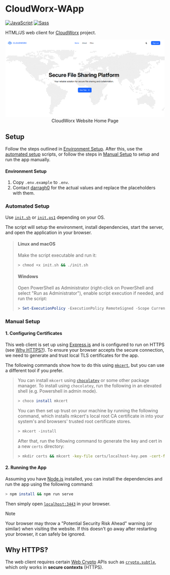 # CloudWorx-WApp
[![JavaScript](https://img.shields.io/badge/JavaScript-F7DF1E?logo=javascript&logoColor=000)](https://www.javascript.com)
[![Sass](https://img.shields.io/badge/Sass-C69?logo=sass&logoColor=fff)](https://sass-lang.com)

HTML/JS web client for [CloudWorx](https://github.com/Nanda128/CloudWorx-Backend) project.

<p align="center">
    <img alt="Home Page Screenshot" src="./docs/img/png/home.png" />
    <br />
    CloudWorx Website Home Page
</p>

## Setup
Follow the steps outlined in [Environment Setup](#environment-setup). After this, use the [automated setup](#automated-setup) scripts, or follow the steps in [Manual Setup](#manual-setup) to setup and run the app manually.

#### Environment Setup
1. Copy `.env.example` to `.env`.
2. Contact [darragh0](https://github.com/darragh0) for the actual values and replace the placeholders with them.

### Automated Setup
Use [`init.sh`](./init.sh) or [`init.ps1`](./init.ps1) depending on your OS.

The script will setup the environment, install dependencies, start the server, and open the application in your browser.

> #### Linux and macOS
> Make the script executable and run it:
> ```sh
> > chmod +x init.sh && ./init.sh
> ```
>
> #### Windows
> Open PowerShell as Administrator (right-click on PowerShell and select "Run as Administrator"), enable script execution if needed, and run the script:
> ```powershell
> > Set-ExecutionPolicy -ExecutionPolicy RemoteSigned -Scope CurrentUser && .\init.ps1
> ```

### Manual Setup

#### 1. Configuring Certificates
This web client is set up using [Express.js](https://expressjs.com) and is configured to run on HTTPS (see [Why HTTPS?](#why-https)). To ensure your browser accepts the secure connection, we need to generate and trust local TLS certificates for the app.

The following commands show how to do this using [`mkcert`](https://github.com/FiloSottile/mkcert), but you can use a different tool if you prefer.

> You can install `mkcert` using [`chocolatey`](https://chocolatey.org/) or some other package manager. To install using `chocolatey`, run the following in an elevated shell (e.g. Powershell in admin mode).
> ```sh
> > choco install mkcert
> ```
>
> You can then set up trust on your machine by running the following command, which installs mkcert's local root CA certificate in into your system's and browsers' trusted root certificate stores. 
> ```sh
> > mkcert -install
> ```
>
> After that, run the following command to generate the key and cert in a new `certs` directory:
> ```sh
> > mkdir certs && mkcert -key-file certs/localhost-key.pem -cert-file certs/localhost.pem localhost
> ```
>

#### 2. Running the App
Assuming you have [Node.js](https://nodejs.org/en) installed, you can install the dependencies and run the app using the following command:
```sh
> npm install && npm run serve
```
Then simply open [`localhost:3443`](https://localhost:3443) in your browser.

> [!NOTE]
> Your browser may throw a "Potential Security Risk Ahead" warning (or similar) when visiting the website. If this doesn't go away after restarting your browser, it can safely be ignored.

## Why HTTPS?
The web client requires certain [Web Crypto](https://developer.mozilla.org/en-US/docs/Web/API/Web_Crypto_API) APIs such as [`crypto.subtle`](https://developer.mozilla.org/en-US/docs/Web/API/Crypto/subtle), which only works in **secure contexts** (HTTPS).
